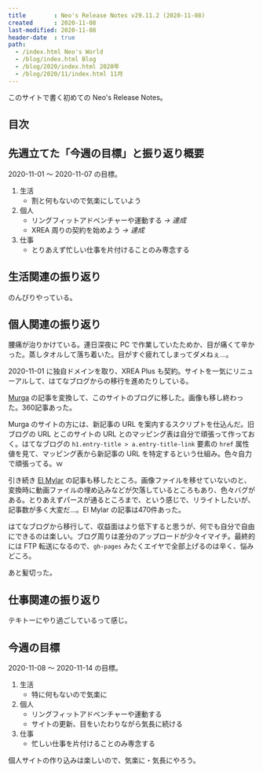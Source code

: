 ```yaml
---
title        : Neo's Release Notes v29.11.2 (2020-11-08)
created      : 2020-11-08
last-modified: 2020-11-08
header-date  : true
path:
  - /index.html Neo's World
  - /blog/index.html Blog
  - /blog/2020/index.html 2020年
  - /blog/2020/11/index.html 11月
---
```


このサイトで書く初めての Neo's Release Notes。

## 目次

## 先週立てた「今週の目標」と振り返り概要

2020-11-01 〜 2020-11-07 の目標。

1. 生活
    - 割と何もないので気楽にしていよう
2. 個人
    - リングフィットアドベンチャーや運動する _→ 達成_
    - XREA 周りの契約を始めよう _→ 達成_
3. 仕事
    - とりあえず忙しい仕事を片付けることのみ専念する

## 生活関連の振り返り

のんびりやっている。

## 個人関連の振り返り

腰痛が治りかけている。連日深夜に PC で作業していたためか、目が痛くて辛かった。蒸しタオルして落ち着いた。目がすぐ疲れてしまってダメねぇ…。

2020-11-01 に独自ドメインを取り、XREA Plus も契約。サイトを一気にリニューアルして、はてなブログからの移行を進めたりしている。

[Murga](https://neos21.hatenablog.jp/) の記事を変換して、このサイトのブログに移した。画像も移し終わった。360記事あった。

Murga のサイトの方には、新記事の URL を案内するスクリプトを仕込んだ。旧ブログの URL とこのサイトの URL とのマッピング表は自分で頑張って作っておく。はてなブログの `h1.entry-title > a.entry-title-link` 要素の `href` 属性値を見て、マッピング表から新記事の URL を特定するという仕組み。色々自力で頑張ってる。ｗ

引き続き [El Mylar](https://neos21.hateblo.jp/) の記事も移したところ。画像ファイルを移せていないのと、変換時に動画ファイルの埋め込みなどが欠落しているところもあり、色々バグがある。とりあえずパースが通るところまで、という感じで、リライトしたいが、記事数が多く大変だ…。El Mylar の記事は470件あった。

はてなブログから移行して、収益面はより低下すると思うが、何でも自分で自由にできるのは楽しい。ブログ周りは差分のアップロードが少々イマイチ。最終的には FTP 転送になるので、`gh-pages` みたくエイヤで全部上げるのは辛く、悩みどころ。

あと髪切った。

## 仕事関連の振り返り

テキトーにやり過ごしているって感じ。

## 今週の目標

2020-11-08 〜 2020-11-14 の目標。

1. 生活
    - 特に何もないので気楽に
2. 個人
    - リングフィットアドベンチャーや運動する
    - サイトの更新、目をいたわりながら気長に続ける
3. 仕事
    - 忙しい仕事を片付けることのみ専念する

個人サイトの作り込みは楽しいので、気楽に・気長にやろう。
